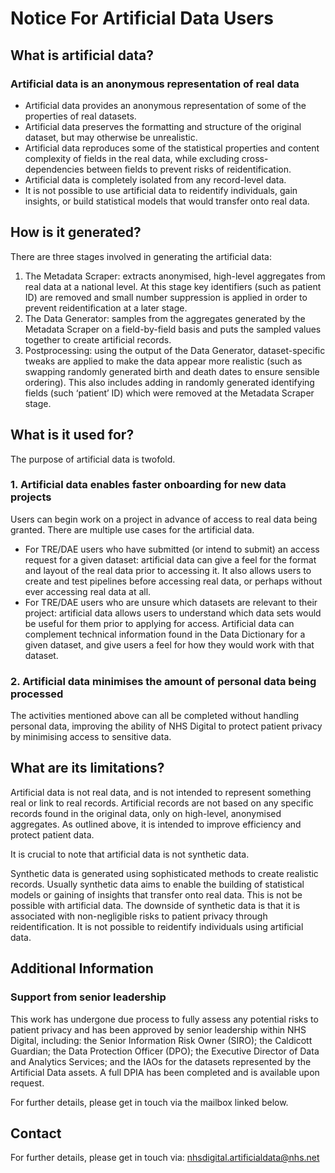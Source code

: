 <h1> Notice For Artificial Data Users </h1>

<h2> What is artificial data? </h2>

<h3> Artificial data is an anonymous representation of real data </h3>
<ul>
<li> Artificial data provides an anonymous representation of some of the properties of real datasets. </li>
<li> Artificial data preserves the formatting and structure of the original dataset, but may otherwise be unrealistic. </li>
<li> Artificial data reproduces some of the statistical properties and content complexity of fields in the real data, while excluding cross-dependencies between fields to prevent risks of reidentification. </li>
<li> Artificial data is completely isolated from any record-level data. </li>
<li> It is not possible to use artificial data to reidentify individuals, gain insights, or build statistical models that would transfer onto real data. </li>
</ul>

<h2> How is it generated? </h2>

There are three stages involved in generating the artificial data:

<ol>
<li> The Metadata Scraper: extracts anonymised, high-level aggregates from real data at a national level. At this stage key identifiers (such as patient ID) are removed and small number suppression is applied in order to prevent reidentification at a later stage. </li>
<li> The Data Generator: samples from the aggregates generated by the Metadata Scraper on a field-by-field basis and puts the sampled values together to create artificial records. </li>
<li> Postprocessing: using the output of the Data Generator, dataset-specific tweaks are applied to make the data appear more realistic (such as swapping randomly generated birth and death dates to ensure sensible ordering). This also includes adding in randomly generated identifying fields (such ‘patient’ ID) which were removed at the Metadata Scraper stage. </li>
</ol>

<h2> What is it used for? </h2>

The purpose of artificial data is twofold. 

<h3> 1. Artificial data enables faster onboarding for new data projects </h3>

Users can begin work on a project in advance of access to real data being granted. There are multiple use cases for the artificial data.
<ul>
<li> For TRE/DAE users who have submitted (or intend to submit) an access request for a given dataset: artificial data can give a feel for the format and layout of the real data prior to accessing it. It also allows users to create and test pipelines before accessing real data, or perhaps without ever accessing real data at all. </li>
<li> For TRE/DAE users who are unsure which datasets are relevant to their project: artificial data allows users to understand which data sets would be useful for them prior to applying for access. Artificial data can complement technical information found in the Data Dictionary for a given dataset, and give users a feel for how they would work with that dataset. </li>
</ul>

<h3> 2. Artificial data minimises the amount of personal data being processed </h3>

The activities mentioned above can all be completed without handling personal data, improving the ability of NHS Digital to protect patient privacy by minimising access to sensitive data.


<h2> What are its limitations? </h2>

Artificial data is not real data, and is not intended to represent something real or link to real records. Artificial records are not based on any specific records found in the original data, only on high-level, anonymised aggregates. As outlined above, it is intended to improve efficiency and protect patient data.

It is crucial to note that artificial data is not synthetic data.

Synthetic data is generated using sophisticated methods to create realistic records. Usually synthetic data aims to enable the building of statistical models or gaining of insights that transfer onto real data. This is not be possible with artificial data. The downside of synthetic data is that it is associated with non-negligible risks to patient privacy through reidentification. It is not possible to reidentify individuals using artificial data.


<h2> Additional Information </h2>

<h3> Support from senior leadership </h3>
This work has undergone due process to fully assess any potential risks to patient privacy and has been approved by senior leadership within NHS Digital, including: the Senior Information Risk Owner (SIRO); the Caldicott Guardian; the Data Protection Officer (DPO); the Executive Director of Data and Analytics Services; and the IAOs for the datasets represented by the Artificial Data assets. A full DPIA has been completed and is available upon request.

For further details, please get in touch via the mailbox linked below.

<h2> Contact </h2>
For further details, please get in touch via: <a href="mailto:nhsdigital.artificialdata@nhs.net">nhsdigital.artificialdata@nhs.net</a>
